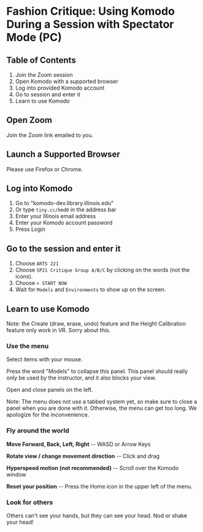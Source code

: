 # Fashion Critique: Using Komodo During a Session with Spectator Mode (PC)

## Table of Contents

1. Join the Zoom session
1. Open Komodo with a supported browser
2. Log into provided Komodo account
3. Go to session and enter it
5. Learn to use Komodo

## Open Zoom

Join the Zoom link emailed to you. 

## Launch a Supported Browser

Please use Firefox or Chrome.

## Log into Komodo

1. Go to "komodo-dev.library.illinois.edu"
2. Or type `tiny.cc/kmd0` in the address bar
4. Enter your Illinois email address
5. Enter your Komodo account password
6. Press Login

## Go to the session and enter it

1. Choose `ARTS 221`
2. Choose `SP21 Critique Group A/B/C` by clicking on the words (not the icons).
3. Choose `> START NOW`
4. Wait for `Models` and `Environments` to show up on the screen.

## Learn to use Komodo

Note: the Create (draw, erase, undo) feature and the Height Calibration feature only work in VR. Sorry about this.

### Use the menu

Select items with your mouse.

Press the word "Models" to collapse this panel. This panel should really only be used by the instructor, and it also blocks your view. 

Open and close panels on the left. 

Note: The menu does not use a tabbed system yet, so make sure to close a panel when you are done with it. Otherwise, the menu can get too long. We apologize for the inconvenience. 

### Fly around the world

**Move Forward, Back, Left, Right** -- WASD or Arrow Keys

**Rotate view / change movement direction** -- Click and drag 

**Hyperspeed motion (not recommended)** -- Scroll over the Komodo window

**Reset your position** -- Press the Home icon in the upper left of the menu.

### Look for others

Others can't see your hands, but they can see your head. Nod or shake your head! 

